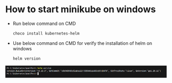 #  How to start minikube on windows
- Run below command on CMD
    ```bash
	choco install kubernetes-helm

- Use below command on CMD for verify the installation of helm on windows
    ```bash
	helm version

    
![minikube](../screenshots/helm_version.PNG?raw=true)